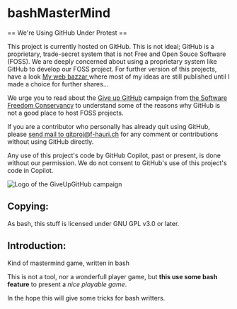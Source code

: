 # bashMasterMind

== We're Using GitHub Under Protest ==

This project is currently hosted on GitHub.  This is not ideal; GitHub is a
proprietary, trade-secret system that is not Free and Open Souce Software
(FOSS).  We are deeply concerned about using a proprietary system like GitHub
to develop our FOSS project.  For further version of this projects, have a look
[My web bazzar ](https://f-hauri.ch/vrac/?C=M;O=D) where most of my ideas are
still published until I made a choice for further shares...

We urge you to read about the [Give up GitHub](https://GiveUpGitHub.org)
campaign from [the Software Freedom Conservancy](https://sfconservancy.org) to
understand some of the reasons why GitHub is not a good place to host FOSS
projects.

If you are a contributor who personally has already quit using GitHub, please
[send mail to gitproj@f-hauri.ch](mailto://gitproj@f-hauri.ch) for any comment
or contributions without using GitHub directly.

Any use of this project's code by GitHub Copilot, past or present, is done
without our permission.  We do not consent to GitHub's use of this project's
code in Copilot.

![Logo of the GiveUpGitHub campaign](https://sfconservancy.org/img/GiveUpGitHub.png)

Copying:
--------

As bash, this stuff is licensed under GNU GPL v3.0 or later.

Introduction:
-------------

Kind of mastermind game, written in bash

This is not a tool, nor a wonderfull player game, but **this use some bash feature** to present a *nice playable game*.

In the hope this will give some tricks for bash writters.

